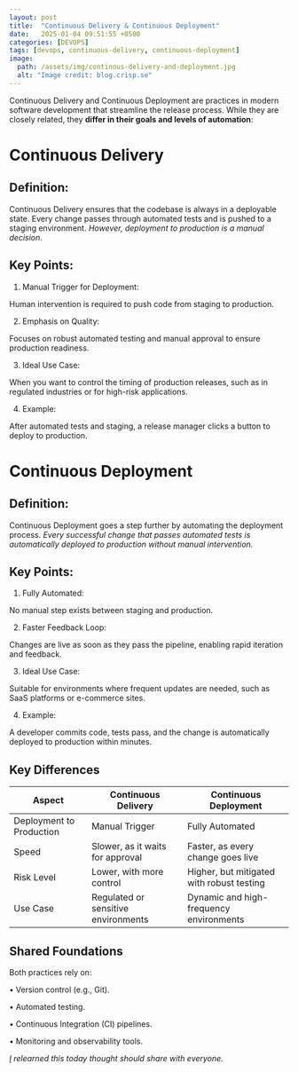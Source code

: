 ```yaml
---
layout: post
title:  "Continuous Delivery & Continuous Deployment"
date:   2025-01-04 09:51:55 +0500
categories: [DEVOPS]
tags: [devops, continuous-delivery, continuous-deployment]
image:
  path: /assets/img/continous-delivery-and-deployment.jpg
  alt: "Image credit: blog.crisp.se"
---
```


Continuous Delivery and Continuous Deployment are practices in modern software development that streamline the release process. While they are closely related, they  **differ in their goals and levels of automation**:

# Continuous Delivery

## **Definition:**

Continuous Delivery ensures that the codebase is always in a deployable state. Every change passes through automated tests and is pushed to a staging environment.  _However, deployment to production is a manual decision_.

## **Key Points:**

1. Manual Trigger for Deployment:

Human intervention is required to push code from staging to production.

2. Emphasis on Quality:

Focuses on robust automated testing and manual approval to ensure production readiness.

3. Ideal Use Case:

When you want to control the timing of production releases, such as in regulated industries or for high-risk applications.

4. Example:

After automated tests and staging, a release manager clicks a button to deploy to production.

# Continuous Deployment

## **Definition:**

Continuous Deployment goes a step further by automating the deployment process.  _Every successful change that passes automated tests is automatically deployed to production without manual intervention._

## **Key Points:**

1. Fully Automated:

No manual step exists between staging and production.

2. Faster Feedback Loop:

Changes are live as soon as they pass the pipeline, enabling rapid iteration and feedback.

3. Ideal Use Case:

Suitable for environments where frequent updates are needed, such as SaaS platforms or e-commerce sites.

4. Example:

A developer commits code, tests pass, and the change is automatically deployed to production within minutes.

## **Key Differences**

| Aspect                   | Continuous Delivery                 | Continuous Deployment                     |
|--------------------------|-------------------------------------|-------------------------------------------|
| Deployment to Production | Manual Trigger                      | Fully Automated                           |
| Speed                    | Slower, as it waits for approval    | Faster, as every change goes live         |
| Risk Level               | Lower, with more control            | Higher, but mitigated with robust testing |
| Use Case                 | Regulated or sensitive environments | Dynamic and high-frequency environments   |

## **Shared Foundations**

Both practices rely on:

• Version control (e.g., Git).

• Automated testing.

• Continuous Integration (CI) pipelines.

• Monitoring and observability tools.

[_I_](https://i.samuraihack.win/) _relearned this today thought should share with everyone._